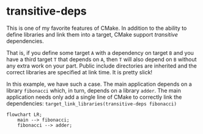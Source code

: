 # transitive-deps

This is one of my favorite features of CMake.
In addition to the ability to define libraries and link them into a target, CMake support _transitive_ dependencies.

That is, if you define some target `A` with a dependency on target `B` and you have a third target `T` that depends on `A`, then `T` will also depend on `B` without any extra work on your part.
Public include directories are inherited and the correct libraries are specified at link time.
It is pretty slick!

In this example, we have such a case.
The main application depends on a library `fibonacci` which, in turn, depends on a library `adder`.
The main application needs only add a single line of CMake to correctly link the dependencies: `target_link_libraries(transitive-deps fibonacci)`

```mermaid
flowchart LR;
    main --> fibonacci;
    fibonacci --> adder;
```
